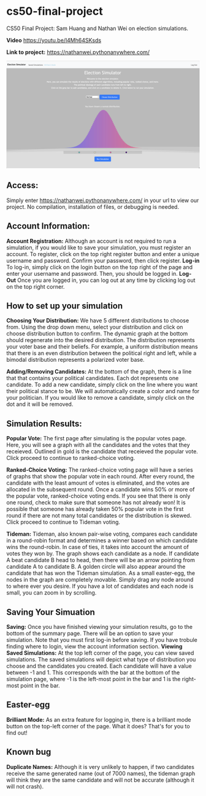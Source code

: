 # cs50-final-project
CS50 Final Project: Sam Huang and Nathan Wei on election simulations.

**Video** https://youtu.be/l4Mh64SKsds

**Link to project:** https://nathanwei.pythonanywhere.com/

![Alt text](static/ReadMe.png?raw=true)

## Access:
Simply enter https://nathanwei.pythonanywhere.com/ in your url to view our project.
No compilation, installation of files, or debugging is needed.

## Account Information:
**Account Registration:** Although an account is not required to run a simulation, if you would like to save your simulation, you must register an account. To register, click on the top right register button and enter a unique username and password. Confirm your password, then click register.
**Log-in** To log-in, simply click on the login button on the top right of the page and enter your username and password. Then, you should be logged in.
**Log-Out** Once you are logged in, you can log out at any time by clicking log out on the top right corner.

## How to set up your simulation

**Choosing Your Distribution:** We have 5 different distributions to choose from. Using the drop down menu, select your distribution and click on choose distribution button to confirm. The dynamic graph at the bottom should regenerate into the desired distribution. The distribution represents your voter base and their beliefs. For example, a uniform distribution means that there is an even distribution between the political right and left, while a bimodal distribution represents a polarized voter base.

**Adding/Removing Candidates:** At the bottom of the graph, there is a line that that contains your political candidates. Each dot represents one candidate. To add a new candidate, simply click on the line where you want their political stance to be. We will automatically create a color and name for your politician. If you would like to remove a candidate, simply click on the dot and it will be removed.

## Simulation Results:

**Popular Vote:** The first page after simulating is the popular votes page. Here, you will see a graph with all the candidates and the votes that they receieved. Outlined in gold is the candidate that receieved the popular vote. Click proceed to continue to ranked-choice voting.

**Ranked-Choice Voting:** The ranked-choice voting page will have a series of graphs that show the popular vote in each round. After every round, the candidate with the least amount of votes is eliminated, and the votes are allocated in the subsequent round. Once a candidate wins 50% or more of the popular vote, ranked-choice voting ends. If you see that there is only one round, check to make sure that someone has not already won! It is possible that someone has already taken 50% popular vote in the first round if there are not many total candidates or the distribution is skewed. Click proceed to continue to Tideman voting.

**Tideman:** Tideman, also known pair-wise voting, compares each candidate in a round-robin format and determines a winner based on which candidate wins the round-robin. In case of ties, it takes into account the amount of votes they won by. The graph shows each candidate as a node. If candidate A beat candidate B head to head, then there will be an arrow pointing from candidate A to candidate B. A golden circle will also appear around the candidate that has won the Tideman simulation. As a small easter-egg, the nodes in the graph are completely movable. Simply drag any node around to where ever you desire. If you have a lot of candidates and each node is small, you can zoom in by scrolling.

## Saving Your Simuation
**Saving:** Once you have finished viewing your simulation results, go to the bottom of the summary page. There will be an option to save your simulation. Note that you must first log-in before saving. If you have trobule finding where to login, view the account information section.
**Viewing Saved Simulations:** At the top left corner of the page, you can view saved simulations. The saved simulations will depict what type of distribution you choose and the candidates you created. Each candidate will have a value between -1 and 1. This corresponds with the bar at the bottom of the simulation page, where -1 is the left-most point in the bar and 1 is the right-most point in the bar.

## Easter-egg

**Brilliant Mode:** As an extra feature for logging in, there is a brilliant mode button on the top-left corner of the page. What it does? That's for you to find out!

## Known bug

**Duplicate Names:** Although it is very unlikely to happen, if two candidates receive the same generated name (out of 7000 names), the tideman graph will think they are the same candidate and will not be accurate (although it will not crash).